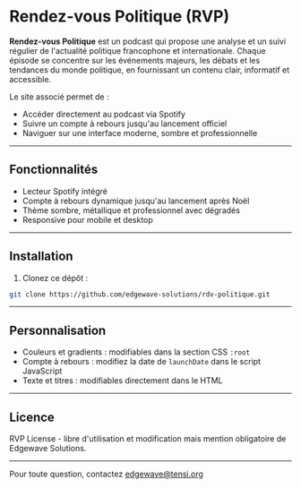 # Rendez-vous Politique (RVP)

**Rendez-vous Politique** est un podcast qui propose une analyse et un suivi régulier de l'actualité politique francophone et internationale. Chaque épisode se concentre sur les événements majeurs, les débats et les tendances du monde politique, en fournissant un contenu clair, informatif et accessible.

Le site associé permet de :

- Accéder directement au podcast via Spotify
- Suivre un compte à rebours jusqu'au lancement officiel
- Naviguer sur une interface moderne, sombre et professionnelle

---

## Fonctionnalités

- Lecteur Spotify intégré
- Compte à rebours dynamique jusqu'au lancement après Noël
- Thème sombre, métallique et professionnel avec dégradés
- Responsive pour mobile et desktop

---

## Installation

1. Clonez ce dépôt :
```bash
git clone https://github.com/edgewave-solutions/rdv-politique.git
```

---

## Personnalisation

- Couleurs et gradients : modifiables dans la section CSS `:root`
- Compte à rebours : modifiez la date de `launchDate` dans le script JavaScript
- Texte et titres : modifiables directement dans le HTML

---

## Licence

RVP License - libre d'utilisation et modification mais mention obligatoire de Edgewave Solutions.

---

Pour toute question, contactez [edgewave@tensi.org](mailto:edgewave@tensi.org)

